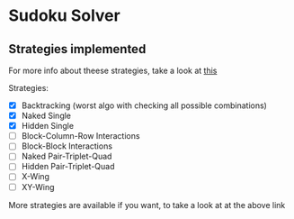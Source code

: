 # Sudoku Solver
## Strategies implemented
For more info about theese strategies, take a look at [this](https://puzzling.stackexchange.com/questions/30519/techniques-to-solve-this-sudoku-puzzle/30540#30540)

Strategies:
 - [X] Backtracking (worst algo with checking all possible combinations)
 - [X] Naked Single
 - [X] Hidden Single
 - [ ] Block-Column-Row Interactions
 - [ ] Block-Block Interactions
 - [ ] Naked Pair-Triplet-Quad
 - [ ] Hidden Pair-Triplet-Quad
 - [ ] X-Wing
 - [ ] XY-Wing

More strategies are available if you want, to take a look at at the above link